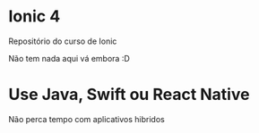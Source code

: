 # Ionic 4
Repositório do curso de Ionic

Não tem nada aqui vá embora :D

# Use Java, Swift ou React Native
Não perca tempo com aplicativos hibridos
